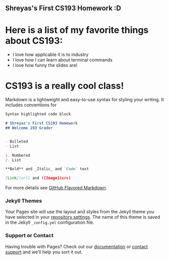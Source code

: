## Shreyas's First CS193 Homework :D

# Here is a list of my favorite things about CS193:
- I love how applicable it is to industry
- I love how I can learn about terminal commands
- I love how funny the slides are! 
# CS193 is a really cool class! 
Markdown is a lightweight and easy-to-use syntax for styling your writing. It includes conventions for

```markdown
Syntax highlighted code block

# Shreyas's First CS193 Homework
## Welcome 193 Grader 


- Bulleted
- List

1. Numbered
2. List

**Bold** and _Italic_ and `Code` text

[Link](url) and ![Image](src)
```

For more details see [GitHub Flavored Markdown](https://guides.github.com/features/mastering-markdown/).

### Jekyll Themes

Your Pages site will use the layout and styles from the Jekyll theme you have selected in your [repository settings](https://github.com/kalutes/CS193_Fall18_Lab1/settings). The name of this theme is saved in the Jekyll `_config.yml` configuration file.

### Support or Contact

Having trouble with Pages? Check out our [documentation](https://help.github.com/categories/github-pages-basics/) or [contact support](https://github.com/contact) and we’ll help you sort it out.
